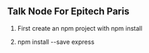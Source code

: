 ## Talk Node For Epitech Paris

1. First create an npm project with npm install

2. npm install --save express

